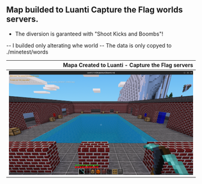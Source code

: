 ## Map builded to Luanti Capture the Flag worlds servers.

* The diversion is garanteed with "Shoot Kicks and Boombs"!

-- I builded only alterating whe world
-- The data is only copyed to ./minetest/words

| Mapa Created to Luanti - Capture the Flag servers |
| -------------:|
| ![300x256](https://raw.githubusercontent.com/andryeltj/luanti_map-CaptureTheFlag-clash_in_the_pool./main/pool2.png) |
